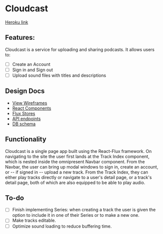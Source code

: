 # Cloudcast

[Heroku link][heroku]

[heroku]: http://www.herokuapp.com

## Features:

Cloudcast is a service for uploading and sharing podcasts. It allows users to:

<!-- This is a Markdown checklist. Use it to keep track of your
progress. Put an x between the brackets for a checkmark: [x] -->

- [ ] Create an Account
- [ ] Sign in and Sign out
- [ ] Upload sound files with titles and descriptions

## Design Docs
* [View Wireframes][views]
* [React Components][components]
* [Flux Stores][stores]
* [API endpoints][api-endpoints]
* [DB schema][schema]

[views]: ./project-docs/docs/views.md
[components]: ./project-docs/docs/components.md
[stores]: ./project-docs/docs/stores.md
[api-endpoints]: ./project-docs/docs/api-endpoints.md
[schema]: ./project-docs/docs/schema.md

## Functionality

Cloudcast is a single page app built using the React-Flux framework. On navigating to the site the user first lands at the Track Index component, which is nested inside the omnipresent Navbar component. From the Navbar, the user can bring up modal windows to sign in, create an account, or -- if signed in -- upload a new track. From the Track Index, they can either play tracks directly or navigate to a user's detail page, or a track's detail page, both of which are also equipped to be able to play audio.

## To-do

- [ ] Finish implementing Series: when creating a track the user is given the option to include it in one of their Series or to make a new one.
- [ ] Make tracks editable.
- [ ] Optimize sound loading to reduce buffering time.
